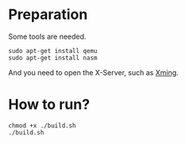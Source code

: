 # Preparation
Some tools are needed.
```shell
sudo apt-get install qemu
sudo apt-get install nasm
```
And you need to open the X-Server, such as [Xming](https://xming.en.softonic.com/#).  

# How to run?
```shell
chmod +x ./build.sh
./build.sh
```